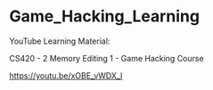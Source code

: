 # Game_Hacking_Learning

YouTube Learning Material:

CS420 - 2 Memory Editing 1 - Game Hacking Course

https://youtu.be/xOBE_vWDX_I
